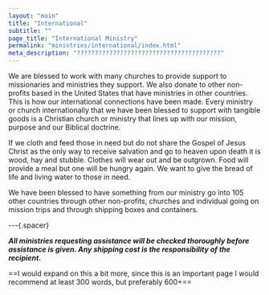 ```yaml
---
layout: "main"
title: "International"
subtitle: ""
page_title: "International Ministry"
permalink: "ministries/international/index.html"
meta_description: "????????????????????????????????????????"
---
```


We are blessed to work with many churches to provide support to missionaries and ministries they support. We also donate to other non-profits based in the United States that have ministries in other countries. This is how our international connections have been made. Every ministry or church internationally that we have been blessed to support with tangible goods is a Christian church or ministry that lines up with our mission, purpose and our Biblical doctrine. 

If we cloth and feed those in need but do not share the Gospel of Jesus Christ as the only way to receive salvation and go to heaven upon death it is wood, hay and stubble. Clothes will wear out and be outgrown. Food will provide a meal but one will be hungry again. We want to give the bread of life and living water to those in need. 

We have been blessed to have something from our ministry go into 105 other countries through other non-profits, churches and individual going on mission trips and through shipping boxes and containers. 

---{.spacer}

***All ministries requesting assistance will be checked thoroughly before assistance is given. Any shipping cost is the responsibility of the recipient.***


==I would expand on this a bit more, since this is an important page I would recommend at least 300 words, but preferably 600+==
